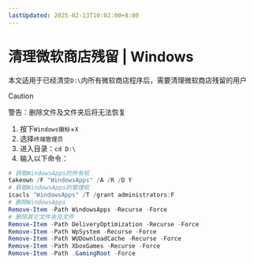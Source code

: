 ```yaml
---
lastUpdated: 2025-02-13T10:02:00+8:00
---
```


# 清理微软商店残留 | Windows

本文适用于已经清空```D:\```内所有微软商店程序后，需要清理微软商店残留的用户

> [!CAUTION]
> 警告：删除文件及文件夹后将无法恢复

1. 按下```Windows徽标```+```X```
2. 选择```终端管理员```
3. 进入目录：```cd D:\```
4. 输入以下命令：

```powershell
# 获取WindowsApps的所有权
takeown /F "WindowsApps" /A /R /D Y
# 获取WindowsApps的管理权
icacls "WindowsApps" /T /grant administrators:F
# 删除WindowsApps
Remove-Item -Path WindowsApps -Recurse -Force
# 删除其它文件夹及文件
Remove-Item -Path DeliveryOptimization -Recurse -Force
Remove-Item -Path WpSystem -Recurse -Force
Remove-Item -Path WUDownloadCache -Recurse -Force
Remove-Item -Path XboxGames -Recurse -Force
Remove-Item -Path .GamingRoot -Force
```
